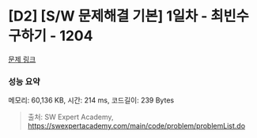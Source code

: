 # [D2] [S/W 문제해결 기본] 1일차 - 최빈수 구하기 - 1204 

[문제 링크](https://swexpertacademy.com/main/code/problem/problemDetail.do?contestProbId=AV13zo1KAAACFAYh) 

### 성능 요약

메모리: 60,136 KB, 시간: 214 ms, 코드길이: 239 Bytes



> 출처: SW Expert Academy, https://swexpertacademy.com/main/code/problem/problemList.do